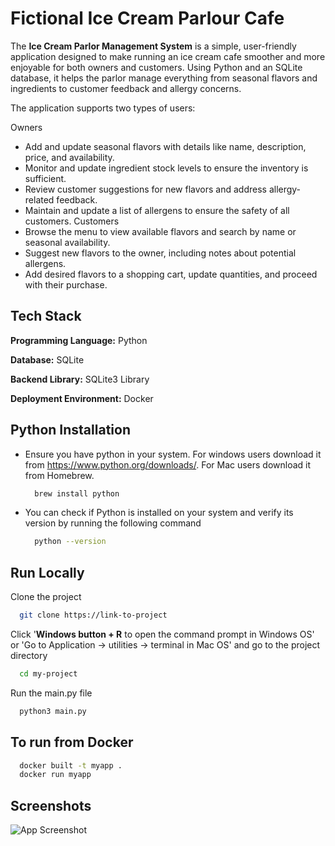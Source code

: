 # Fictional Ice Cream Parlour Cafe

The **Ice Cream Parlor Management System** is a simple, user-friendly application designed to make running an ice cream cafe smoother and more enjoyable for both owners and customers. Using Python and an SQLite database, it helps the parlor manage everything from seasonal flavors and ingredients to customer feedback and allergy concerns.

The application supports two types of users:


Owners
- Add and update seasonal flavors with details like name, description, price, and availability.
- Monitor and update ingredient stock levels to ensure the inventory is sufficient.
- Review customer suggestions for new flavors and address allergy-related feedback.
- Maintain and update a list of allergens to ensure the safety of all customers.
Customers
- Browse the menu to view available flavors and search by name or seasonal availability.
- Suggest new flavors to the owner, including notes about potential allergens.
- Add desired flavors to a shopping cart, update quantities, and proceed with their purchase.

## Tech Stack

**Programming Language:** Python

**Database:** SQLite

**Backend Library:** SQLite3 Library

**Deployment Environment:** Docker
## Python Installation

- Ensure you have python in your system. For windows users download it from https://www.python.org/downloads/.  For Mac users download it from Homebrew.
  ```bash
    brew install python
  ```

- You can check if Python is installed on your system and verify its version by running the following command
  ```bash
    python --version
  ```
## Run Locally

Clone the project

```bash
  git clone https://link-to-project
```

Click '**Windows button + R** to open the command prompt in Windows OS' or 'Go to Application -> utilities -> terminal in Mac OS' and go to the project directory 

```bash
  cd my-project
```

Run the main.py file

```bash
  python3 main.py
```

## To run from Docker

```bash
  docker built -t myapp .
  docker run myapp
```

## Screenshots

![App Screenshot](https://via.placeholder.com/468x300?text=App+Screenshot+Here)
